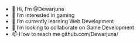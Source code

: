 - 👋 Hi, I’m @Dewarjuna
- 👀 I’m interested in gaming
- 🌱 I’m currently learning Web Development
- 💞️ I’m looking to collaborate on Game Development
- 📫 How to reach me github.com/Dewarjuna/

<!---
Dewarjuna/Dewarjuna is a ✨ special ✨ repository because its `README.md` (this file) appears on your GitHub profile.
You can click the Preview link to take a look at your changes.
--->
